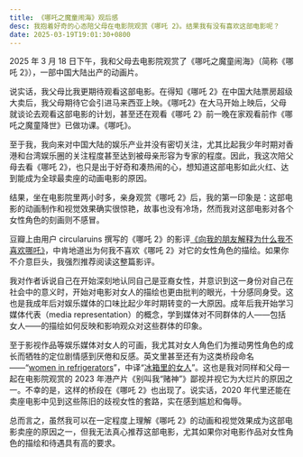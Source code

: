 ```yaml
---
title: 《哪吒之魔童闹海》观后感
desc: 我抱着好奇的心态陪父母在电影院观赏《哪吒 2》。结果我有没有喜欢这部电影呢？
date: 2025-03-19T19:01:30+0800
---
```


2025 年 3 月 18 日下午，我和父母去电影院观赏了《哪吒之魔童闹海》（简称《哪吒 2》），一部中国大陆出产的动画片。

说实话，我父母比我更期待观看这部电影。在得知《哪吒 2》在中国大陆票房超级大卖后，我父母期待它会引进马来西亚上映。《哪吒2》在大马开始上映后，父母就谈论去观看这部电影的计划，甚至还在观看《哪吒 2》前一晚在家观看前作《哪吒之魔童降世》已做功课。《哪吒》。

至于我，我向来对中国大陆的娱乐产业并没有密切关注，尤其比起我少年时期对香港和台湾娱乐圈的关注程度甚至达到被母亲形容为专家的程度。因此，我这次陪父母去看《哪吒 2》，也只是出于好奇和凑热闹的心，想知道这部电影如此火红、达到能成为全球最卖座的动画电影的原因。

结果，坐在电影院里两小时多，亲身观赏《哪吒 2》后，我的第一印象是：这部电影的动画制作和视觉效果确实很惊艳，故事也没有冷场，然而我对这部电影对各个女性角色的刻画则不感冒。

豆瓣上由用户 circularuins 撰写的《哪吒 2》的影评[《向我的朋友解释为什么我不喜欢哪吒》](https://movie.douban.com/review/16499182/)，中肯地道出为何我不喜欢《哪吒 2》对它的女性角色的描绘。如果你不介意巨头，我强烈推荐阅读这整篇影评。

我对作者诉说自己在开始深刻地认同自己是亚裔女性，并意识到这一身份对自己在社会中的意义时，开始对电影对女人的描绘也更由批判的眼光，十分感同身受。这也是我成年后对娱乐媒体的口味比起少年时期转变的一大原因。成年后我开始学习媒体代表（media representation）的概念，学到媒体对不同群体的人——包括女人——的描绘如何反映和影响观众对这些群体的印象。

至于影视作品等娱乐媒体对女人的可画，我尤其对女人角色们为推动男性角色的成长而牺牲的定位剧情感到厌倦和反感。英文里甚至还有为这类桥段命名——“[women in refrigerators](https://en.wikipedia.org/wiki/Women_in_refrigerators)”，中译“[冰箱里的女人](https://dailyview.tw/popular/detail/23009)”。这也是我对同样和父母一起在电影院观赏的 2023 年港产片《别叫我“赌神”》鄙视并视它为大烂片的原因之一。不幸的是，这样的桥段在《哪吒 2》也出现了。说实话，2020 年代里还能在卖座电影中见到这些陈旧的歧视女性的套路，实在感到尴尬和侮辱。

总而言之，虽然我可以在一定程度上理解《哪吒 2》的动画和视觉效果成为这部电影卖座的原因之一，但我无法真心推荐这部电影，尤其如果你对电影作品对女性角色的描绘和待遇具有高的要求。